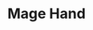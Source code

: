 ---
title: "Mage Hand"
index: "mage-hand"
permalink: /spells/mage-hand/
tags:
  - Spell
  - Cantrip
  - Conjuration
available_for:
  - Bard
  - Sorcerer
  - Warlock
  - Wizard
level: "Cantrip"
school: "Conjuration"
range: "30 ft"
comp:
  - V
  - S
duration: "1 Minute"
description: |
  A spectral, floating hand appears at a point you choose within range. The hand lasts for the duration or until you dismiss it as an action. The hand vanishes if it is ever more than 30 feet away from you or if you cast this spell again.

  You can use your action to control the hand. You can use the hand to manipulate an object, open an unlocked door or container, stow or retrieve an item from an open container, or pour the contents out of a vial. You can move the hand up to 30 feet each time you use it.

  The hand can't attack, activate magic items, or carry more than 10 pounds.
excerpt: "A spectral, floating hand appears at a point you choose within range."
source: "Basic Rules"
---